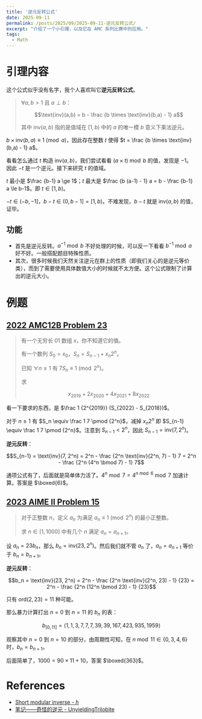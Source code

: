 ```yaml
---
title: '逆元反转公式'
date: 2025-09-11
permalink: /posts/2025/09/2025-09-11-逆元反转公式/
excerpt: "介绍了一个小引理，以及它在 AMC 系列比赛中的应用。"
tags:
  - Math
---
```


# 引理内容

这个公式似乎没有名字，我个人喜欢叫它**逆元反转公式**。

> $\forall a, b > 1$ 且 $a \perp b$：
>
> $$\text{inv}(a,b) = b -  \frac {b \times \text{inv}(b,a) - 1} a$$
>
> 其中 $\text{inv}(a,b)$ 指的是值域在 $[1,b)$ 中的 $a$ 的唯一模 $b$ 意义下乘法逆元。

$b \times \text{inv}(b,a) \equiv 1 \pmod a$，因此存在整数 $t$ 使得 $t = \frac {b \times \text{inv}(b,a) - 1} a$。

看看怎么通过 $t$ 构造 $\text{inv}(a, b)$，我们尝试看看 $(a \times t) \bmod b$ 的值，发现是 $-1$。因此 $-t$ 是一个逆元。接下来研究 $t$ 的值域。

$t$ 最小是 $\frac {b-1} a \ge 1$；$t$ 最大是 $\frac {b (a-1) - 1} a = b - \frac {b-1} a \le b-1$。即 $t \in [1,b)$。

$-t \in (-b,-1]$，$b-t \in (0,b-1] = [1,b)$。不难发现，$b-t$ 就是 $\text{inv}(a,b)$ 的值，证毕。

## 功能

- 首先是逆元反转。$a^{-1} \bmod b$ 不好处理的时候，可以反一下看看 $b^{-1} \bmod a$ 好不好。一般搭配题目特殊性质。
- 其次，很多时候我们天然关注逆元在群上的性质（即我们关心的是逆元等价类），而到了需要使用具体数值大小的时候就不太方便。这个公式限制了计算出的逆元大小。

# 例题

## [2022 AMC12B Problem 23](https://artofproblemsolving.com/wiki/index.php/2022_AMC_10B_Problems/Problem_25)

> 有一个无穷长 01 数组 $x$，你不知道它的值。
>
> 有一个数列 $S_0 = x_0$，$S_n = S_{n-1} + x_n 2^n$。
>
> 已知 $\forall n \ge 1$ 有 $7 S_n \equiv 1 \pmod {2^n}$。
>
> 求
>
> $$x_{2019} + 2x_{2020} + 4x_{2021} + 8x_{2022}$$

看一下要求的东西，是 $\frac 1 {2^{2019}} (S_{2022} - S_{2018})$。

对于 $n \ge 1$ 有 $S_n \equiv \frac 1 7 \pmod {2^n}$，减掉 $x_n 2^n$ 即 $S_{n-1} \equiv \frac 1 7 \pmod {2^n}$。注意到 $S_{n-1} < 2^n$，因此 $S_{n-1} = \text{inv}(7, 2^n)$。

**逆元反转**：

$$S_{n-1} = \text{inv}(7, 2^n) = 2^n - \frac {2^n \text{inv}(2^n, 7) - 1} 7 = 2^n - \frac {2^n (4^n \bmod 7) - 1} 7$$

通项公式有了，后面就是简单体力活了。$4^n \bmod 7 = 4^{n \bmod 6} \bmod 7$ 加速计算。答案是 $\boxed{6}$。

## [2023 AIME II Problem 15](https://artofproblemsolving.com/wiki/index.php/2023_AIME_II_Problems/Problem_15)

> 对于正整数 $n$，定义 $a_n$ 为满足 $a_n \equiv 1 \pmod {2^n}$ 的最小正整数。
>
> 求 $n \in [1,1000]$ 中有几个 $n$ 满足 $a_n = a_{n+1}$。

设 $a_n = 23 b_n$，那么 $b_n = \text{inv}(23, 2^n)$。然后我们就不管 $a_n$ 了，$a_n = a_{n+1}$ 等价于 $b_n = b_{n+1}$。

**逆元反转**：

$$b_n = \text{inv}(23, 2^n) = 2^n - \frac {2^n \text{inv}(2^n, 23) - 1} {23} = 2^n - \frac {2^n (12^n \bmod 23) - 1} {23}$$

只有 $\text{ord}(2,23) = 11$ 种可能。

那么暴力计算打出 $n = 0$ 到 $n = 11$ 的 $b_n$ 的表：

$$b_{[0,11]} = \langle 1, 1, 3, 7, 7, 7, 39, 39, 167, 423, 935, 1959 \rangle$$

观察其中 $n=0$ 到 $n=10$ 的部分，由周期性可知，在 $n \bmod 11 \in \{0, 3, 4, 6\}$ 时，$b_n = b_{n+1}$。

后面简单了，$1000 = 90 \times 11 + 10$，答案 $\boxed{363}$。

# References

- [Short modular inverse - _h_](https://codeforces.com/blog/entry/23365)
- [笔记——奇怪的逆元 - UnyieldingTrilobite](https://www.luogu.com/article/3amp2370)